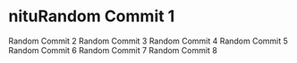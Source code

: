 # nituRandom Commit 1
Random Commit 2
Random Commit 3
Random Commit 4
Random Commit 5
Random Commit 6
Random Commit 7
Random Commit 8
